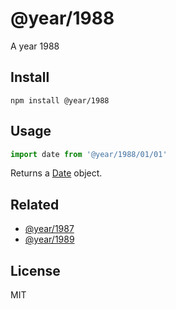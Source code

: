# @year/1988

A year 1988

## Install

~~~
npm install @year/1988
~~~

## Usage

~~~js
import date from '@year/1988/01/01'
~~~

Returns a [Date](https://developer.mozilla.org/en-US/docs/Web/JavaScript/Reference/Global_Objects/Date) object.

## Related

* [@year/1987](https://github.com/antonmedv/year/tree/master/packages/1987)
* [@year/1989](https://github.com/antonmedv/year/tree/master/packages/1989)

## License

MIT
